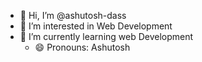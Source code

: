 - 👋 Hi, I’m @ashutosh-dass
- 👀 I’m interested in Web Development
- 🌱 I’m currently learning web Development
  - 😄 Pronouns: Ashutosh


<!---
ashutosh-dass/ashutosh-dass is a ✨ special ✨ repository because its `README.md` (this file) appears on your GitHub profile.
You can click the Preview link to take a look at your changes.
--->
